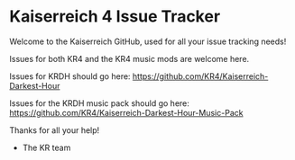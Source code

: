 # Kaiserreich 4 Issue Tracker

Welcome to the Kaiserreich GitHub, used for all your issue tracking needs!

Issues for both KR4 and the KR4 music mods are welcome here.

Issues for KRDH should go here: https://github.com/KR4/Kaiserreich-Darkest-Hour

Issues for the KRDH music pack should go here: https://github.com/KR4/Kaiserreich-Darkest-Hour-Music-Pack

Thanks for all your help!

- The KR team
